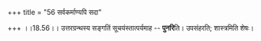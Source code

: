 +++
title = "56 सर्वकर्माण्यपि सदा"

+++
।।18.56।। उत्तरग्रन्थस्य सङ्गतिं सूचयंस्तात्पर्यमाह -- **पुनरि**ति।
उपसंहरति; शास्त्रमिति शेषः।
